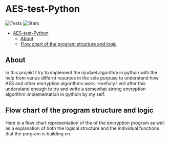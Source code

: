 # AES-test-Python

![Tests](https://github.com/Circut-labs/AES-Python/actions/workflows/test.yml/badge.svg) ![Stars](https://github.com/stars/glindeb/:repo?style=social)



- [AES-test-Python](#aes-test-python)
  - [About](#about)
  - [Flow chart of the program structure and logic](#flow-chart-of-the-program-structure-and-logic)


About
---
In this projekt I try to implement the rijndael algorithm in python with the help from varius differnt resurces in the sole purpuse to understand how AES and other encryption algorithms work. Hoefully I will after this understand enough to try and write a somewhat strong encryption algorithm implementation in pythoin by my self.


Flow chart of the program structure and logic
---
Here is a flow chart representation of the of the encryption program as well as a explanation of both the logical structure and the individual functions that the porgram is building on.
